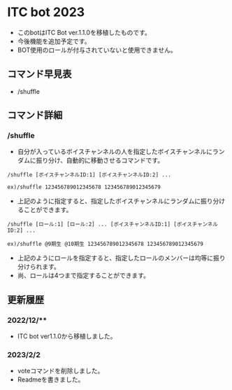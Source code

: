 # ITC bot 2023
- このbotはITC Bot ver.1.1.0を移植したものです。
- 今後機能を追加予定です。
- BOT使用のロールが付与されていないと使用できません。

## コマンド早見表
- \/shuffle


## コマンド詳細
### /shuffle

- 自分が入っているボイスチャンネルの人を指定したボイスチャンネルにランダムに振り分け、自動的に移動させるコマンドです。
```
/shuffle [ボイスチャンネルID:1] [ボイスチャンネルID:2] ...

ex)/shuffle 123456789012345678 123456789012345679
```
- 上記のように指定すると、指定したボイスチャンネルにランダムに振り分けることができます。
```
/shuffle [ロール:1] [ロール:2] ... [ボイスチャンネルID:1] [ボイスチャンネルID:2] ...

ex)/shuffle @9期生 @10期生 123456789012345678 123456789012345679
```
- 上記のようにロールを指定すると、指定したロールのメンバーは均等に振り分けられます。
- 尚、ロールは4つまで指定することができます。

## 更新履歴
### 2022/12/**
- ITC bot ver1.1.0から移植しました。

### 2023/2/2
- voteコマンドを削除しました。
- Readmeを書きました。
